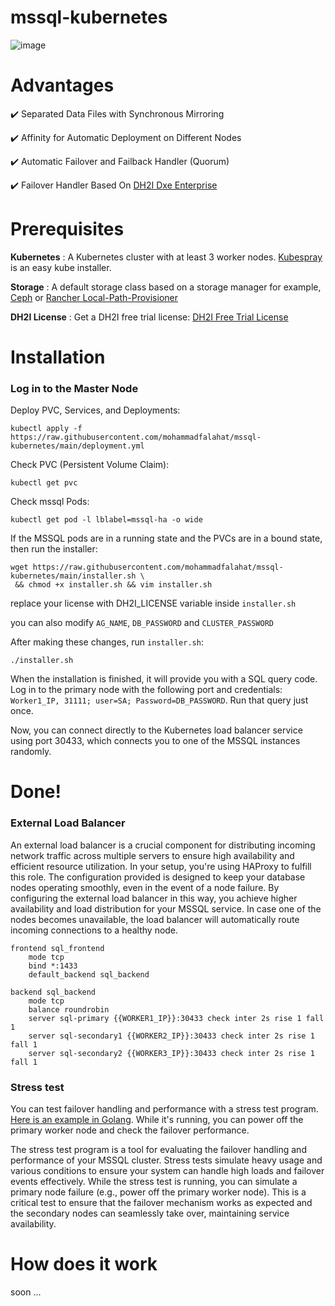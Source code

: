 # mssql-kubernetes

![image](https://github.com/falahatme/mssql-kubernetes/assets/7458874/87e1257e-0063-40fb-9eb9-46f969077146)

# Advantages

✔️ Separated Data Files with Synchronous Mirroring

✔️ Affinity for Automatic Deployment on Different Nodes

✔️ Automatic Failover and Failback Handler (Quorum)

✔️ Failover Handler Based On [DH2I Dxe Enterprise](https://dh2i.com/dxenterprise-high-availability/)

# Prerequisites

**Kubernetes** : A Kubernetes cluster with at least 3 worker nodes. [Kubespray](https://github.com/mohammadfalahat/kubespray) is an easy kube installer.

**Storage** : A default storage class based on a storage manager for example, [Ceph](https://github.com/mohammadfalahat/rook) or [Rancher Local-Path-Provisioner](https://github.com/rancher/local-path-provisioner)

**DH2I License** : Get a DH2I free trial license: [DH2I Free Trial License](https://clients.dh2i.com/Default.aspx)

# Installation

### Log in to the Master Node

Deploy PVC, Services, and Deployments:

```
kubectl apply -f https://raw.githubusercontent.com/mohammadfalahat/mssql-kubernetes/main/deployment.yml
```

Check PVC (Persistent Volume Claim):

```
kubectl get pvc
```

Check mssql Pods:

```
kubectl get pod -l lblabel=mssql-ha -o wide 
```

If the MSSQL pods are in a running state and the PVCs are in a bound state, then run the installer:

```
wget https://raw.githubusercontent.com/mohammadfalahat/mssql-kubernetes/main/installer.sh \
 && chmod +x installer.sh && vim installer.sh
```

replace your license with DH2I_LICENSE variable inside `installer.sh`

you can also modify `AG_NAME`, `DB_PASSWORD` and `CLUSTER_PASSWORD`

After making these changes, run `installer.sh`:

```
./installer.sh
```

When the installation is finished, it will provide you with a SQL query code. Log in to the primary node with the following port and credentials: `Worker1_IP, 31111; user=SA; Password=DB_PASSWORD`. Run that query just once.

Now, you can connect directly to the Kubernetes load balancer service using port 30433, which connects you to one of the MSSQL instances randomly.

# Done!

### External Load Balancer

An external load balancer is a crucial component for distributing incoming network traffic across multiple servers to ensure high availability and efficient resource utilization. In your setup, you're using HAProxy to fulfill this role. The configuration provided is designed to keep your database nodes operating smoothly, even in the event of a node failure.
By configuring the external load balancer in this way, you achieve higher availability and load distribution for your MSSQL service. In case one of the nodes becomes unavailable, the load balancer will automatically route incoming connections to a healthy node.

```
frontend sql_frontend
    mode tcp
    bind *:1433
    default_backend sql_backend

backend sql_backend
    mode tcp
    balance roundrobin
    server sql-primary {{WORKER1_IP}}:30433 check inter 2s rise 1 fall 1
    server sql-secondary1 {{WORKER2_IP}}:30433 check inter 2s rise 1 fall 1
    server sql-secondary2 {{WORKER3_IP}}:30433 check inter 2s rise 1 fall 1
```

### Stress test

You can test failover handling and performance with a stress test program. [Here is an example in Golang](https://github.com/mohammadfalahat/mssql-kubernetes/blob/main/stresstest.go). While it's running, you can power off the primary worker node and check the failover performance.

The stress test program is a tool for evaluating the failover handling and performance of your MSSQL cluster. Stress tests simulate heavy usage and various conditions to ensure your system can handle high loads and failover events effectively.
While the stress test is running, you can simulate a primary node failure (e.g., power off the primary worker node). This is a critical test to ensure that the failover mechanism works as expected and the secondary nodes can seamlessly take over, maintaining service availability.

# How does it work
soon ...
